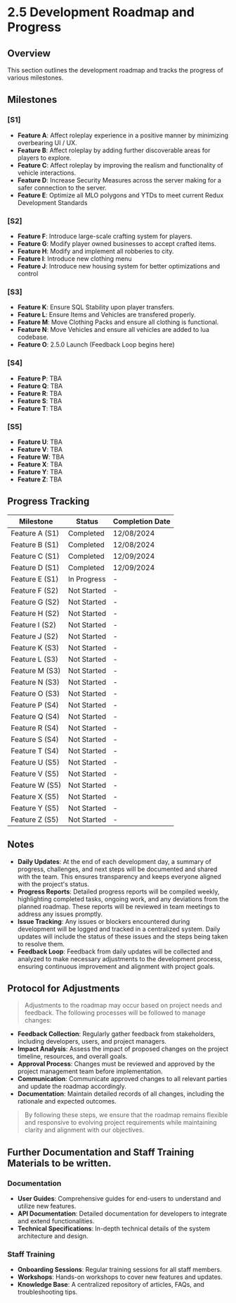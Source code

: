 # 2.5 Development Roadmap and Progress

## Overview
This section outlines the development roadmap and tracks the progress of various milestones.

## Milestones

### [S1]
- **Feature A**: Affect roleplay experience in a positive manner by minimizing overbearing UI / UX.
- **Feature B**: Affect roleplay by adding further discoverable areas for players to explore.
- **Feature C**: Affect roleplay by improving the realism and functionality of vehicle interactions.
- **Feature D**: Increase Security Measures across the server making for a safer connection to the server.
- **Feature E**: Optimize all MLO polygons and YTDs to meet current Redux Development Standards
### [S2]
- **Feature F**: Introduce large-scale crafting system for players.
- **Feature G**: Modify player owned businesses to accept crafted items.
- **Feature H**: Modify and implement all robberies to city.
- **Feature I**: Introduce new clothing menu 
- **Feature J**: Introduce new housing system for better optimizations and control

### [S3]
- **Feature K**: Ensure SQL Stability upon player transfers.
- **Feature L**: Ensure Items and Vehicles are transfered properly.
- **Feature M**: Move Clothing Packs and ensure all clothing is functional.
- **Feature N**: Move Vehicles and ensure all vehicles are added to lua codebase.
- **Feature O**: 2.5.0 Launch (Feedback Loop begins here)

### [S4] 
- **Feature P**: TBA
- **Feature Q**: TBA
- **Feature R**: TBA
- **Feature S**: TBA
- **Feature T**: TBA

### [S5]
- **Feature U**: TBA
- **Feature V**: TBA
- **Feature W**: TBA
- **Feature X**: TBA
- **Feature Y**: TBA
- **Feature Z**: TBA

## Progress Tracking
| Milestone       | Status        | Completion Date |
|-----------------|---------------|-----------------|
| Feature A (S1)  | Completed     | 12/08/2024      |
| Feature B (S1)  | Completed     | 12/08/2024      |
| Feature C (S1)  | Completed     | 12/09/2024      |
| Feature D (S1)  | Completed     | 12/09/2024      |
| Feature E (S1)  | In Progress   | -               |
| Feature F (S2)  | Not Started   | -               |
| Feature G (S2)  | Not Started   | -               |
| Feature H (S2)  | Not Started   | -               |
| Feature I (S2)  | Not Started   | -               |
| Feature J (S2)  | Not Started   | -               |
| Feature K (S3)  | Not Started   | -               |
| Feature L (S3)  | Not Started   | -               |
| Feature M (S3)  | Not Started   | -               |
| Feature N (S3)  | Not Started   | -               |
| Feature O (S3)  | Not Started   | -               |
| Feature P (S4)  | Not Started   | -               |
| Feature Q (S4)  | Not Started   | -               |
| Feature R (S4)  | Not Started   | -               |
| Feature S (S4)  | Not Started   | -               |
| Feature T (S4)  | Not Started   | -               |
| Feature U (S5)  | Not Started   | -               |
| Feature V (S5)  | Not Started   | -               |
| Feature W (S5)  | Not Started   | -               |
| Feature X (S5)  | Not Started   | -               |
| Feature Y (S5)  | Not Started   | -               |
| Feature Z (S5)  | Not Started   | -               |



## Notes
- **Daily Updates**: At the end of each development day, a summary of progress, challenges, and next steps will be documented and shared with the team. This ensures transparency and keeps everyone aligned with the project's status.
- **Progress Reports**: Detailed progress reports will be compiled weekly, highlighting completed tasks, ongoing work, and any deviations from the planned roadmap. These reports will be reviewed in team meetings to address any issues promptly.
- **Issue Tracking**: Any issues or blockers encountered during development will be logged and tracked in a centralized system. Daily updates will include the status of these issues and the steps being taken to resolve them.
- **Feedback Loop**: Feedback from daily updates will be collected and analyzed to make necessary adjustments to the development process, ensuring continuous improvement and alignment with project goals.

## Protocol for Adjustments
> Adjustments to the roadmap may occur based on project needs and feedback. The following processes will be followed to manage changes:

- **Feedback Collection**: Regularly gather feedback from stakeholders, including developers, users, and project managers.
- **Impact Analysis**: Assess the impact of proposed changes on the project timeline, resources, and overall goals.
- **Approval Process**: Changes must be reviewed and approved by the project management team before implementation.
- **Communication**: Communicate approved changes to all relevant parties and update the roadmap accordingly.
- **Documentation**: Maintain detailed records of all changes, including the rationale and expected outcomes.

> By following these steps, we ensure that the roadmap remains flexible and responsive to evolving project requirements while maintaining clarity and alignment with our objectives.

## Further Documentation and Staff Training Materials to be written.

### Documentation
- **User Guides**: Comprehensive guides for end-users to understand and utilize new features.
- **API Documentation**: Detailed documentation for developers to integrate and extend functionalities.
- **Technical Specifications**: In-depth technical details of the system architecture and design.

### Staff Training
- **Onboarding Sessions**: Regular training sessions for all staff members.
- **Workshops**: Hands-on workshops to cover new features and updates.
- **Knowledge Base**: A centralized repository of articles, FAQs, and troubleshooting tips.
